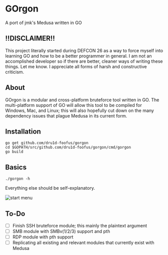 # GOrgon
A port of jmk's Medusa written in GO

## !!DISCLAIMER!!

This project literally started during DEFCON 26 as a way to force myself into learning GO and how to be a better programmer in general. I am not an accomplished developer so if there are better, cleaner ways of writing these things. Let me know. I appreciate all forms of harsh and constructive criticism.

## About

GOrgon is a modular and cross-platform bruteforce tool written in GO. The multi-platform support of GO will allow this tool to be compiled for Windows, Mac, and Linux; this will also hopefully cut down on the many dependency issues that plague Medusa in its current form.

## Installation

```
go get github.com/dru1d-foofus/gorgon
cd $GOPATH/src/github.com/dru1d-foofus/gorgon/cmd/gorgon
go build
```

## Basics
```
./gorgon -h
```
Everything else should be self-explanatory.

![start menu](https://i.imgur.com/a7JYzYx.png)

## To-Do
- [ ] Finish SSH bruteforce module; this mainly the plaintext argument
- [ ] SMB module with SMBv(1/2/3) support and pth
- [ ] RDP module with pth support
- [ ] Replicating all existing and relevant modules that currently exist with Medusa